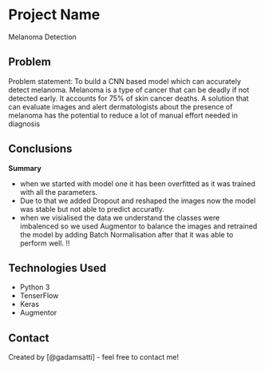 # Project Name
Melanoma Detection 

## Problem 
Problem statement: To build a CNN based model which can accurately detect melanoma. Melanoma is a type of cancer that can be deadly if not detected early. It accounts for 75% of skin cancer deaths. A solution that can evaluate images and alert dermatologists about the presence of melanoma has the potential to reduce a lot of manual effort needed in diagnosis


## Conclusions

**Summary**
*   when we started with model one it has been overfitted as it was trained with all the parameters.
*   Due to that we added Dropout and reshaped the images now the model was stable but not able to predict accuratly.
*  when we visialised the data we understand the classes were imbalenced so we used Augmentor to balance the images and retrained the model by adding Batch Normalisation after that it was able to perform well. !!



## Technologies Used
- Python 3
- TenserFlow 
- Keras
- Augmentor 




## Contact
Created by [@gadamsatti] - feel free to contact me!
